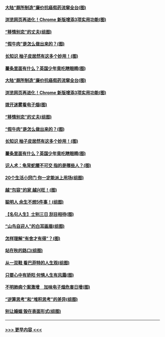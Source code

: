 #### [大陆“厕所制造”廉价抗癌假药流窜全台(图)](../pages/p8/907723.md?t=09180822) 
#### [浏览网页再进化！Chrome 新版增添3项实用功能(图)](../pages/p8/907714.md?t=09180822) 
#### [“移情别恋”的丈夫(组图)](../pages/p8/907644.md?t=09180822) 
#### [“假牛肉”是怎么做出来的？(图)](../pages/p8/907668.md?t=09180822) 
#### [长知识 柚子皮居然有这多个妙用！(图)](../pages/p8/907425.md?t=09180822) 
#### [薯条里面有什么？英国少年竟吃瞎眼睛(图)](../pages/p8/907381.md?t=09180822) 
#### [大陆“厕所制造”廉价抗癌假药流窜全台(图)](../pages/p8/907723.md?t=09180822) 
#### [浏览网页再进化！Chrome 新版增添3项实用功能(图)](../pages/p8/907714.md?t=09180822) 
#### [拨开迷雾看电子烟(图)](../pages/p8/907427.md?t=09180822) 
#### [“移情别恋”的丈夫(组图)](../pages/p8/907644.md?t=09180822) 
#### [“假牛肉”是怎么做出来的？(图)](../pages/p8/907668.md?t=09180822) 
#### [长知识 柚子皮居然有这多个妙用！(图)](../pages/p8/907425.md?t=09180822) 
#### [薯条里面有什么？英国少年竟吃瞎眼睛(图)](../pages/p8/907381.md?t=09180822) 
#### [识人术：龟背蛇腰不可交 指的是哪些人？(图)](../pages/p8/907503.md?t=09180822) 
#### [20个生活小窍门 你一定能派上用场(组图)](../pages/p8/907510.md?t=09180822) 
#### [越“包容”的家 越兴旺！(图)](../pages/p8/907328.md?t=09180822) 
#### [聪明人 余生不想5件事！(组图)](../pages/p8/907364.md?t=09180822) 
#### [【名句人生】士别三日 刮目相待(图)](../pages/p8/906988.md?t=09180822) 
#### [“山鸟自迎人”的白耳画眉(组图)](../pages/p8/907332.md?t=09180822) 
#### [怎样理解“有舍才有得”？(图)](../pages/p8/906872.md?t=09180822) 
#### [站在秋的路口(组图)](../pages/p8/906914.md?t=09180822) 
#### [从一双鞋 看巴菲特的人生观(组图)](../pages/p8/907311.md?t=09180822) 
#### [只要心中有骄阳 何惧人生有风霜(图)](../pages/p8/907320.md?t=09180822) 
#### [不明肺病个案激增　加味电子烟危害日增(图)](../pages/p8/907307.md?t=09180822) 
#### [“逆算思考”和“堆积思考”的差异(组图)](../pages/p8/907229.md?t=09180822) 
#### [别让婚姻 毁在表面形式(组图)](../pages/p8/907118.md?t=09180822) 

----
#### [ >>> 更早内容 <<< ](../indexes/p8-earlier.md)
